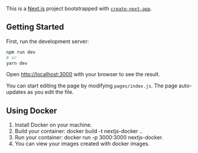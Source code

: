 This is a [Next.js](https://nextjs.org/) project bootstrapped with
[`create-next-app`](https://github.com/vercel/next.js/tree/canary/packages/create-next-app).

## Getting Started

First, run the development server:

```bash
npm run dev
# or
yarn dev
```

Open [http://localhost:3000](http://localhost:3000) with your browser to see the
result.

You can start editing the page by modifying `pages/index.js`. The page
auto-updates as you edit the file.

## Using Docker

1. Install Docker on your machine.
2. Build your container: docker build -t nextjs-docker ..
3. Run your container: docker run -p 3000:3000 nextjs-docker.
4. You can view your images created with docker images.
